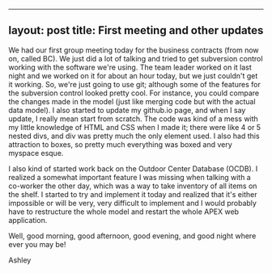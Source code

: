 ---
layout: post
title: First meeting and other updates
----

We had our first group meeting today for the business contracts (from now on, called BC). We just did a lot of talking and tried to get subversion control working with the software we're using. The team leader worked on it last night and we worked on it for about an hour today, but we just couldn't get it working. So, we're just going to use git; although some of the features for the subversion control looked pretty cool. For instance, you could compare the changes made in the model (just like merging code but with the actual data model). I also started to update my github.io page, and when I say update, I really mean start from scratch. The code was kind of a mess with my little knowledge of HTML and CSS when I made it; there were like 4 or 5 nested divs, and div was pretty much the only element used. I also had this attraction to boxes, so pretty much everything was boxed and very myspace esque.

I also kind of started work back on the Outdoor Center Database (OCDB). I realized a somewhat important feature I was missing when talking with a co-worker the other day, which was a way to take inventory of all items on the shelf. I started to try and implement it today and realized that it's either impossible or will be very, very difficult to implement and I would probably have to restructure the whole model and restart the whole APEX web application.

Well, good morning, good afternoon, good evening, and good night where ever you may be!

Ashley